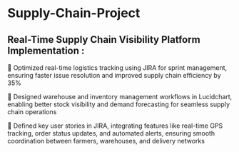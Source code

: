 # Supply-Chain-Project

## Real-Time Supply Chain Visibility Platform Implementation : 

🔸 Optimized real-time logistics tracking using JIRA for sprint management, ensuring faster issue resolution and improved
    supply chain efficiency by 35%

🔸 Designed warehouse and inventory management workflows in Lucidchart, enabling better stock visibility and demand
    forecasting for seamless supply chain operations

🔸 Defined key user stories in JIRA, integrating features like real-time GPS tracking, order status updates, and automated alerts,
    ensuring smooth coordination between farmers, warehouses, and delivery networks
